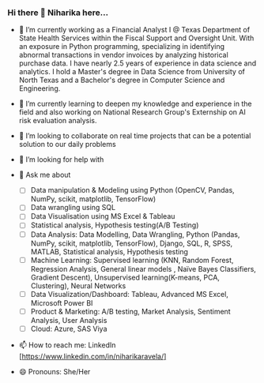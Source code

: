 ### Hi there 👋 Niharika here...

- 🔭 I’m currently working as a Financial Analyst I @ Texas Department of State Health Services within the Fiscal Support and Oversight Unit. With an exposure in Python programming, specializing in identifying abnormal transactions in vendor invoices by analyzing historical purchase data. I have nearly 2.5 years of experience in data science and analytics. I hold a Master's degree in Data Science from University of North Texas and a Bachelor's degree in Computer Science and Engineering.

- 🌱 I’m currently learning to deepen my knowledge and experience in the field and also working on National Research Group's Externship on AI risk evaluation analysis.

- 👯 I’m looking to collaborate on real time projects that can be a potential solution to our daily problems
  
- 🤔 I’m looking for help with 
  
- 💬 Ask me about
  - [ ] Data manipulation & Modeling using Python (OpenCV, Pandas, NumPy, scikit, matplotlib, TensorFlow)
  - [ ] Data wrangling using SQL
  - [ ] Data Visualisation using MS Excel & Tableau
  - [ ] Statistical analysis, Hypothesis testing(A/B Testing)
  - [ ] Data Analysis: Data Modelling, Data Wrangling, Python (Pandas, NumPy, scikit, matplotlib, TensorFlow), Django, SQL, R, SPSS, MATLAB, Statistical analysis, Hypothesis testing
  - [ ] Machine Learning: Supervised learning (KNN, Random Forest, Regression Analysis, General linear models , Naïve Bayes Classifiers, Gradient Descent), Unsupervised learning(K-means, PCA, Clustering), Neural Networks
  - [ ] Data Visualization/Dashboard: Tableau, Advanced MS Excel, Microsoft Power BI
  - [ ] Product & Marketing: A/B testing, Market Analysis, Sentiment Analysis, User Analysis
  - [ ] Cloud: Azure, SAS Viya
  
- 📫 How to reach me: LinkedIn [https://www.linkedin.com/in/niharikaravela/]
  
- 😄 Pronouns: She/Her

